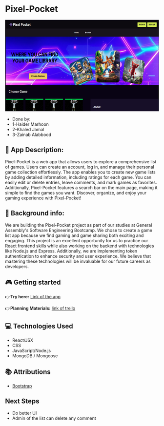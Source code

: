 # Pixel-Pocket

<img src="./public/pictures/image.png" width="600" height="300" alt="picture of app">

- Done by: 
- 1-Haider Marhoon
- 2-Khaled Jamal
- 3-Zainab Alabbood

## 👾 App Description:

Pixel-Pocket is a web app that allows users to explore a comprehensive list of games. Users can create an account, log in, and manage their personal game collection effortlessly. The app enables you to create new game lists by adding detailed information, including ratings for each game. You can easily edit or delete entries, leave comments, and mark games as favorites. Additionally, Pixel-Pocket features a search bar on the main page, making it simple to find the games you want. Discover, organize, and enjoy your gaming experience with Pixel-Pocket!

## 🔎 Background info:

We are building the Pixel-Pocket project as part of our studies at General Assembly's Software Engineering Bootcamp. We chose to create a game list app because we find gaming and game sharing both exciting and engaging. This project is an excellent opportunity for us to practice our React frontend skills while also working on the backend with technologies like Node.js and Express. Additionally, we are implementing token authentication to enhance security and user experience. We believe that mastering these technologies will be invaluable for our future careers as developers.

## 🎮 Getting started

👉**Try here:** [Link of the app]()

👉**Planning Materials:** [link of trello](https://trello.com/b/UX1r37Ta/project-3)

## 💻 Technologies Used

- React/JSX
- CSS
- JavaScript/Node.js
- MongoDB / Mongoose

## 📚 Attributions

- [Bootstrap](https://getbootstrap.com/)

## Next Steps

- Do better UI
- Admin of the list can delete any comment
